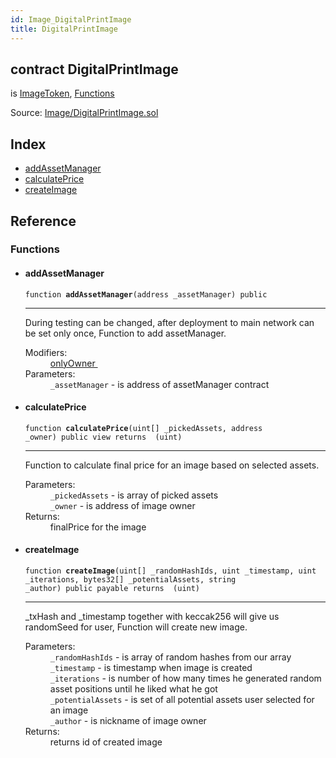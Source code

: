 ```yaml
---
id: Image_DigitalPrintImage
title: DigitalPrintImage
---
```


<div class="contract-doc"><div class="contract"><h2 class="contract-header"><span class="contract-kind">contract</span> DigitalPrintImage</h2><p class="base-contracts"><span>is</span> <a href="Image_ImageToken.html">ImageToken</a><span>, </span><a href="Utils_Functions.html">Functions</a></p><div class="source">Source: <a href="git+https://github.com/DecenterApps/DigitalPrint/blob/v1.0.0/contracts/Image/DigitalPrintImage.sol" target="_blank">Image/DigitalPrintImage.sol</a></div></div><div class="index"><h2>Index</h2><ul><li><a href="Image_DigitalPrintImage.html#addAssetManager">addAssetManager</a></li><li><a href="Image_DigitalPrintImage.html#calculatePrice">calculatePrice</a></li><li><a href="Image_DigitalPrintImage.html#createImage">createImage</a></li></ul></div><div class="reference"><h2>Reference</h2><div class="functions"><h3>Functions</h3><ul><li><div class="item function"><span id="addAssetManager" class="anchor-marker"></span><h4 class="name">addAssetManager</h4><div class="body"><code class="signature">function <strong>addAssetManager</strong><span>(address _assetManager) </span><span>public </span></code><hr/><div class="description"><p>During testing can be changed, after deployment to main network can be set only once, Function to add assetManager.</p></div><dl><dt><span class="label-modifiers">Modifiers:</span></dt><dd><a href="Utils_Ownable.html#onlyOwner">onlyOwner </a></dd><dt><span class="label-parameters">Parameters:</span></dt><dd><div><code>_assetManager</code> - is address of assetManager contract</div></dd></dl></div></div></li><li><div class="item function"><span id="calculatePrice" class="anchor-marker"></span><h4 class="name">calculatePrice</h4><div class="body"><code class="signature">function <strong>calculatePrice</strong><span>(uint[] _pickedAssets, address _owner) </span><span>public </span><span>view </span><span>returns  (uint) </span></code><hr/><div class="description"><p>Function to calculate final price for an image based on selected assets.</p></div><dl><dt><span class="label-parameters">Parameters:</span></dt><dd><div><code>_pickedAssets</code> - is array of picked assets</div><div><code>_owner</code> - is address of image owner</div></dd><dt><span class="label-return">Returns:</span></dt><dd>finalPrice for the image</dd></dl></div></div></li><li><div class="item function"><span id="createImage" class="anchor-marker"></span><h4 class="name">createImage</h4><div class="body"><code class="signature">function <strong>createImage</strong><span>(uint[] _randomHashIds, uint _timestamp, uint _iterations, bytes32[] _potentialAssets, string _author) </span><span>public </span><span>payable </span><span>returns  (uint) </span></code><hr/><div class="description"><p>_txHash and _timestamp together with keccak256 will give us randomSeed for user, Function will create new image.</p></div><dl><dt><span class="label-parameters">Parameters:</span></dt><dd><div><code>_randomHashIds</code> - is array of random hashes from our array</div><div><code>_timestamp</code> - is timestamp when image is created</div><div><code>_iterations</code> - is number of how many times he generated random asset positions until he liked what he got</div><div><code>_potentialAssets</code> - is set of all potential assets user selected for an image</div><div><code>_author</code> - is nickname of image owner</div></dd><dt><span class="label-return">Returns:</span></dt><dd>returns id of created image</dd></dl></div></div></li></ul></div></div></div>
